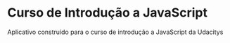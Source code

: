 # Curso de Introdução a JavaScript

Aplicativo construído para o curso de introdução a JavaScript da Udacitys
